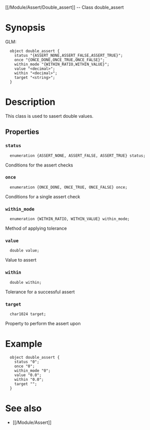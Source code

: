 [[/Module/Assert/Double_assert]] -- Class double_assert

# Synopsis

GLM:

~~~
  object double_assert {
    status "{ASSERT_NONE,ASSERT_FALSE,ASSERT_TRUE}";
    once "{ONCE_DONE,ONCE_TRUE,ONCE_FALSE}";
    within_mode "{WITHIN_RATIO,WITHIN_VALUE}";
    value "<decimal>";
    within "<decimal>";
    target "<string>";
  }
~~~

# Description

This class is used to sasert double values.

## Properties

### `status`

~~~
  enumeration {ASSERT_NONE, ASSERT_FALSE, ASSERT_TRUE} status;
~~~

Conditions for the assert checks

### `once`

~~~
  enumeration {ONCE_DONE, ONCE_TRUE, ONCE_FALSE} once;
~~~

Conditions for a single assert check

### `within_mode`

~~~
  enumeration {WITHIN_RATIO, WITHIN_VALUE} within_mode;
~~~

Method of applying tolerance

### `value`

~~~
  double value;
~~~

Value to assert

### `within`

~~~
  double within;
~~~

Tolerance for a successful assert

### `target`

~~~
  char1024 target;
~~~

Property to perform the assert upon

# Example

~~~
  object double_assert {
    status "0";
    once "0";
    within_mode "0";
    value "0.0";
    within "0.0";
    target "";
  }
~~~

# See also

* [[/Module/Assert]]

